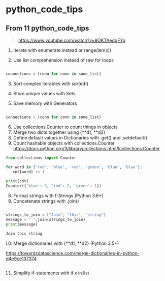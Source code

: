 # python_code_tips

## From 11 python_code_tips
> https://www.youtube.com/watch?v=8OKTAedgFYg

1. Iterate with enumerate instead or range(len(x))

2. Use list comprehension instead of raw for loops
```python

connections = [conn for conn in some_list]
```

3. Sort complex iterables with sorted()

4. Store unique values with Sets
5. Save memory with Generators
```python

connections = (conn for conn in some_list)
```

6. Use collections.Counter to count things in objects
7. Merge two dicts together using {**d1, **d2}
8. Define default values in Dictionaries with .get() and .setdefault()
9. Count hashable objects with collections.Counter
https://docs.python.org/3/library/collections.html#collections.Counter

```python
from collections import Counter

for word in ['red', 'blue', 'red', 'green', 'blue', 'blue']:
   cnt[word] += 1
   
print(cnt)
Counter({'blue': 3, 'red': 2, 'green': 1})
```
8. Format strings with f-Strings (Python 3.6+)
9. Concatenate strings with .join()
```python

strings_to_join = ["Join", "this", "string"]
message = " ".join(strings_to_join)
print(message)

Join this string
```

10. Merge dictionaries with {**d1, **d2} (Python 3.5+)

https://towardsdatascience.com/merge-dictionaries-in-python-d4e9ce137374

```python

```

11. Simplify if-statements with if x in list
